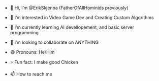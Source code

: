 - 👋 Hi, I’m @ErikSkjenna (FatherOfAllHominids previously)
- 👀 I’m interested in Video Game Dev and Creating Custom Algorithms
- 🌱 I’m currently learning AI devellopement, and basic server programming
- 💞️ I’m looking to collaborate on ANYTHING
- 😄 Pronouns: He/Him
- ⚡ Fun fact: I make good Chicken


- 📫 How to reach me
   
<!---
ErikSkjenna/ErikSkjenna is a ✨ special ✨ repository because its `README.md` (this file) appears on your GitHub profile.
You can click the Preview link to take a look at your changes.
--->
